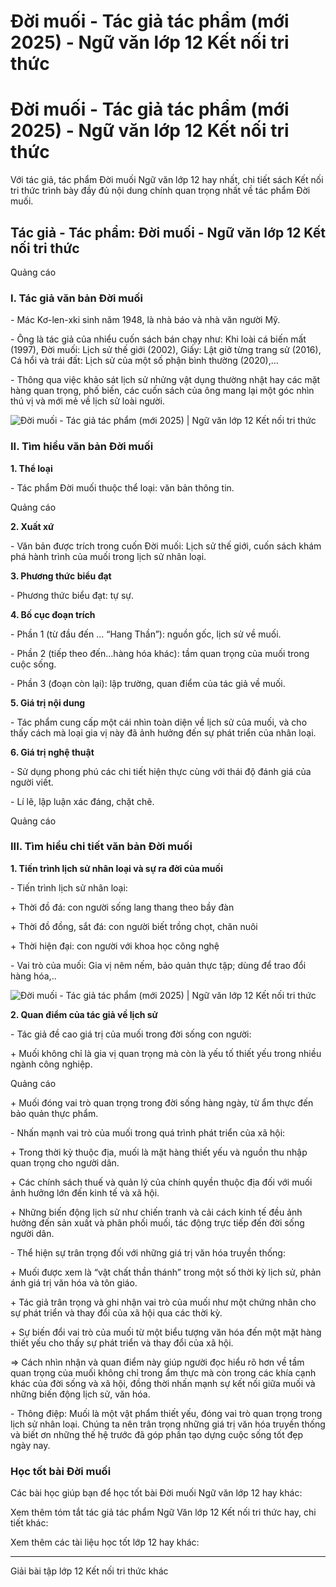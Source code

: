 # Đời muối - Tác giả tác phẩm (mới 2025) - Ngữ văn lớp 12 Kết nối tri thức

# Đời muối - Tác giả tác phẩm (mới 2025) - Ngữ văn lớp 12 Kết nối tri thức

Với tác giả, tác phẩm Đời muối Ngữ văn lớp 12 hay nhất, chi tiết sách Kết nối tri thức trình bày đầy đủ nội dung chính quan trọng nhất về tác phẩm Đời muối.

## Tác giả - Tác phẩm: Đời muối - Ngữ văn lớp 12 Kết nối tri thức

Quảng cáo

### **I. Tác giả văn bản Đời muối**

\- Mác Kơ-len-xki sinh năm 1948, là nhà báo và nhà văn người Mỹ. 

\- Ông là tác giả của nhiểu cuốn sách bán chạy như: Khi loài cá biến mất (1997), Đời muối: Lịch sử thế giới (2002), Giấy: Lật giở từng trang sử (2016), Cá hổi và trái đất: Lịch sử của một số phận bình thường (2020),... 

\- Thông qua việc khảo sát lịch sử nhửng vật dụng thường nhật hay các mặt hàng quan trọng, phố biến, các cuốn sách của ông mang lại một góc nhìn thú vị và mới mẻ về lịch sử loài người.

![Đời muối - Tác giả tác phẩm \(mới 2025\) | Ngữ văn lớp 12 Kết nối tri thức](https://vietjack.com/soan-van-lop-12-kn/images/tac-gia-tac-pham-doi-muoi-236048.PNG)

### **II. Tìm hiểu văn bản Đời muối**

**1\. Thể loại**

\- Tác phẩm Đời muối thuộc thể loại: văn bản thông tin.

Quảng cáo

**2\. Xuất xứ**

\- Văn bản được trích trong cuốn Đời muối: Lịch sử thế giới, cuốn sách khám phá hành trình của muối trong lịch sử nhân loại.

**3\. Phương thức biểu đạt**

\- Phương thức biểu đạt: tự sự.

**4\. Bố cục đoạn trích**

\- Phần 1 (từ đầu đến … “Hang Thần”): nguồn gốc, lịch sử về muối.

\- Phần 2 (tiếp theo đến…hàng hóa khác): tầm quan trọng của muối trong cuộc sống.

\- Phần 3 (đoạn còn lại): lập trường, quan điểm của tác giả về muối.

**5\. Giá trị nội dung**

\- Tác phẩm cung cấp một cái nhìn toàn diện về lịch sử của muối, và cho thấy cách mà loại gia vị này đã ảnh hưởng đến sự phát triển của nhân loại.

**6\. Giá trị nghệ thuật**

\- Sử dụng phong phú các chi tiết hiện thực cùng với thái độ đánh giá của người viết.

\- Lí lẽ, lập luận xác đáng, chặt chẽ.

Quảng cáo

### **III. Tìm hiểu chi tiết văn bản Đời muối**

**1\. Tiến trình lịch sử nhân loại và sự ra đời của muối**

\- Tiến trình lịch sử nhân loại:

\+ Thời đồ đá: con người sống lang thang theo bầy đàn

\+ Thời đồ đồng, sắt đá: con người biết trồng chọt, chăn nuôi

\+ Thời hiện đại: con người với khoa học công nghệ

\- Vai trò của muối: Gia vị nêm nếm, bảo quản thực tập; dùng để trao đổi hàng hóa,..

![Đời muối - Tác giả tác phẩm \(mới 2025\) | Ngữ văn lớp 12 Kết nối tri thức](https://vietjack.com/soan-van-lop-12-kn/images/tac-gia-tac-pham-doi-muoi-236049.PNG)

**2\. Quan điểm của tác giả về lịch sử**

\- Tác giả đề cao giá trị của muối trong đời sống con người:

\+ Muối không chỉ là gia vị quan trọng mà còn là yếu tố thiết yếu trong nhiều ngành công nghiệp.

Quảng cáo

\+ Muối đóng vai trò quan trọng trong đời sống hàng ngày, từ ẩm thực đến bảo quản thực phẩm.

\- Nhấn mạnh vai trò của muối trong quá trình phát triển của xã hội:

\+ Trong thời kỳ thuộc địa, muối là mặt hàng thiết yếu và nguồn thu nhập quan trọng cho người dân.

\+ Các chính sách thuế và quản lý của chính quyền thuộc địa đối với muối ảnh hưởng lớn đến kinh tế và xã hội.

\+ Những biến động lịch sử như chiến tranh và cải cách kinh tế đều ảnh hưởng đến sản xuất và phân phối muối, tác động trực tiếp đến đời sống người dân.

\- Thể hiện sự trân trọng đối với những giá trị văn hóa truyền thống:

\+ Muối được xem là “vật chất thần thánh” trong một số thời kỳ lịch sử, phản ánh giá trị văn hóa và tôn giáo.

\+ Tác giả trân trọng và ghi nhận vai trò của muối như một chứng nhân cho sự phát triển và thay đổi của xã hội qua các thời kỳ.

\+ Sự biến đổi vai trò của muối từ một biểu tượng văn hóa đến một mặt hàng thiết yếu cho thấy sự phát triển và thay đổi của xã hội.

=> Cách nhìn nhận và quan điểm này giúp người đọc hiểu rõ hơn về tầm quan trọng của muối không chỉ trong ẩm thực mà còn trong các khía cạnh khác của đời sống và xã hội, đồng thời nhấn mạnh sự kết nối giữa muối và những biến động lịch sử, văn hóa.

\- Thông điệp: Muối là một vật phẩm thiết yếu, đóng vai trò quan trọng trong lịch sử nhân loại. Chúng ta nên trân trọng những giá trị văn hóa truyền thống và biết ơn những thế hệ trước đã góp phần tạo dựng cuộc sống tốt đẹp ngày nay.

### **Học tốt bài Đời muối**

Các bài học giúp bạn để học tốt bài Đời muối Ngữ văn lớp 12 hay khác:

Xem thêm tóm tắt tác giả tác phẩm Ngữ Văn lớp 12 Kết nối tri thức hay, chi tiết khác:

Xem thêm các tài liệu học tốt lớp 12 hay khác:

* * *

Giải bài tập lớp 12 Kết nối tri thức khác
